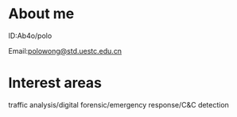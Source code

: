 # About me
ID:Ab4o/polo

Email:polowong@std.uestc.edu.cn
# Interest areas
traffic analysis/digital forensic/emergency response/C&C detection

<!---
polosec/polosec is a ✨ special ✨ repository because its `README.md` (this file) appears on your GitHub profile.
You can click the Preview link to take a look at your changes.
--->
